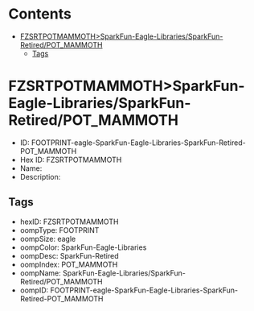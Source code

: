 



Contents
========

* [FZSRTPOTMAMMOTH>SparkFun-Eagle-Libraries/SparkFun-Retired/POT_MAMMOTH](#fzsrtpotmammothsparkfun-eagle-librariessparkfun-retiredpot_mammoth)
	* [Tags](#tags)

# FZSRTPOTMAMMOTH>SparkFun-Eagle-Libraries/SparkFun-Retired/POT_MAMMOTH

- ID: FOOTPRINT-eagle-SparkFun-Eagle-Libraries-SparkFun-Retired-POT_MAMMOTH
- Hex ID: FZSRTPOTMAMMOTH
- Name: 
- Description: 

## Tags

- hexID: FZSRTPOTMAMMOTH
- oompType: FOOTPRINT
- oompSize: eagle
- oompColor: SparkFun-Eagle-Libraries
- oompDesc: SparkFun-Retired
- oompIndex: POT_MAMMOTH
- oompName: SparkFun-Eagle-Libraries/SparkFun-Retired/POT_MAMMOTH
- oompID: FOOTPRINT-eagle-SparkFun-Eagle-Libraries-SparkFun-Retired-POT_MAMMOTH
